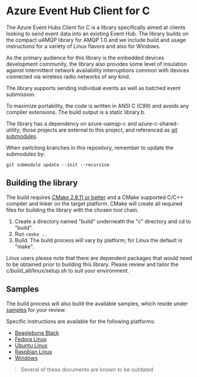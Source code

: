 
# Azure Event Hub Client for C

The Azure Event Hubs Client for C is a library specifically aimed at clients looking to send event data 
into an existing Event Hub. The library builds on the compact uAMQP library for AMQP 1.0 and we include build
and usage instructions for a variety of Linux flavors and also for Windows.

As the primary audience for this library is the embedded devices development community, the library also 
provides some level of insulation against intermittent network availability interruptions common with 
devices connected via wireless radio networks of any kind. 

The library supports sending individual events as well as batched event submission.

To maximize portability, the code is written in ANSI C (C99) and avoids any compiler extensions. The build 
output is a static library.b.

The library has a dependency on azure-uamqp-c and azure-c-shared-utility; those projects are external to this project, 
and referenced as [git submodules](https://git-scm.com/book/en/v2/Git-Tools-Submodules). 

When switching branches in this repository, remember to update the submodules by:

```
git submodule update --init --recursive
```

## Building the library

The build requires [CMake 2.8.11 or better](https://cmake.org/) and a CMake supported C/C++ compiler and linker
on the target platform. CMake will create all required files for building the library with the chosen tool chain.
 
1.  Create a directory named "build" underneath the "c" directory and cd to "build".
2.  Run ```cmake ..```
3.  Build. The build process will vary by platform; for Linux the default is "make". 

Linux users please note that there are dependent packages that would need to be obtained prior to building this library. Please review and tailor the c/build_all/linux/setup.sh to suit your environment.

## Samples

The build process will also build the available samples, which reside under [samples](./samples) for your review. 

Specific instructions are available for the following platforms:

* [Beaglebone Black](.\docs\beagleboneblack_debian_setup.md)
* [Fedora Linux](.\docs\desktop_fedora_setup.md)
* [Ubuntu Linux](.\docs\desktop_ubuntu_setup.md)
* [Raspbian Linux](.\docs\raspberrypi_raspbian_setup.md)
* [Windows](.\docs\windows_setup.md) 

> Several of these documents are known to be outdated 


